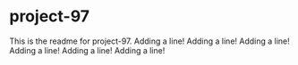 # project-97

This is the readme for project-97.
Adding a line!
Adding a line!
Adding a line!
Adding a line!
Adding a line!
Adding a line!
